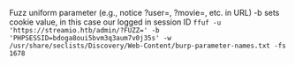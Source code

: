 Fuzz uniform parameter (e.g., notice ?user=, ?movie=, etc. in URL)
-b sets cookie value, in this case our logged in session ID
`ffuf -u 'https://streamio.htb/admin/?FUZZ=' -b 'PHPSESSID=bdoga8oui5bvm3q3aum7v0j35s' -w /usr/share/seclists/Discovery/Web-Content/burp-parameter-names.txt -fs 1678`

